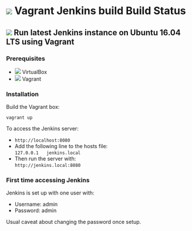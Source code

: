 <!DOCTYPE html>
<html>
  
  <body>
    <h1><img src="https://img.icons8.com/color/48/000000/jenkins.png"/> Vagrant Jenkins build Build Status</h1>
    <h2><img src="https://img.icons8.com/color/48/000000/ubuntu.png"/> Run latest Jenkins instance on Ubuntu 16.04 LTS using Vagrant</h2>

<h3>Prerequisites</h3>
    
<ul>
  <li><img src="https://img.icons8.com/color/48/000000/virtualbox.png"/> VirtualBox</li>
  <li><img src="https://img.icons8.com/color/48/000000/vagrant.png"/> Vagrant</li>
</ul>

<h3>Installation</h3>
<p>Build the Vagrant box:</p>
    
<code>vagrant up</code>
<br>
<p>To access the Jenkins server:</p>
<ul>
  <li><code>http://localhost:8080</code></li>
  <li>Add the following line to the hosts file:<br/><code>127.0.0.1   jenkins.local</code></li>
  <li>Then run the server with:<br/><code>http://jenkins.local:8080</code></li>
</ul>

<h3>First time accessing Jenkins</h3>
<p>Jenkins is set up with one user with:</p>
<ul>
  <li>Username: admin</li>
  <li>Password: admin</li>
</ul>
<p>Usual caveat about changing the password once setup.</p>
  </body>
</html>

